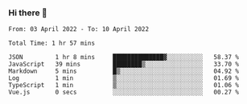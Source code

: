 ### Hi there 👋

<!--
**siaikin/siaikin** is a ✨ _special_ ✨ repository because its `README.md` (this file) appears on your GitHub profile.

Here are some ideas to get you started:

- 🔭 I’m currently working on ...
- 🌱 I’m currently learning ...
- 👯 I’m looking to collaborate on ...
- 🤔 I’m looking for help with ...
- 💬 Ask me about ...
- 📫 How to reach me: ...
- 😄 Pronouns: ...
- ⚡ Fun fact: ...
-->

<!--START_SECTION:waka-->

```text
From: 03 April 2022 - To: 10 April 2022

Total Time: 1 hr 57 mins

JSON         1 hr 8 mins     ██████████████▓░░░░░░░░░░   58.37 %
JavaScript   39 mins         ████████▒░░░░░░░░░░░░░░░░   33.70 %
Markdown     5 mins          █▒░░░░░░░░░░░░░░░░░░░░░░░   04.92 %
Log          1 min           ▒░░░░░░░░░░░░░░░░░░░░░░░░   01.69 %
TypeScript   1 min           ▒░░░░░░░░░░░░░░░░░░░░░░░░   01.06 %
Vue.js       0 secs          ░░░░░░░░░░░░░░░░░░░░░░░░░   00.27 %
```

<!--END_SECTION:waka-->
